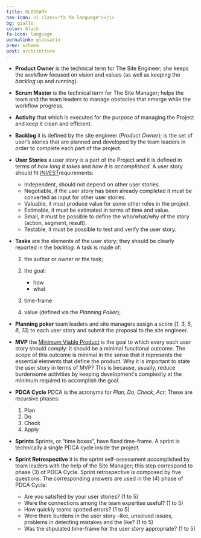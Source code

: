 ```yaml
---
title: GLOSSARY
nav-icon: <i class="fa fa-language"></i>
bg: giallo
color: black
fa-icon: language
permalink: glossario
prev: schema
post: architetture
---
```



- **Product Owner** <i class="fa fa-long-arrow-right"></i> is the technical term for The Site Engineer; she keeps the workflow focused on vision and values (as well as keeping the *backlog* up and running). 

- **Scrum Master** <i class="fa fa-long-arrow-right"></i> is the technical term for The Site Manager; helps the team and the team leaders to manage obstacles that emerge while the workflow progress.

- **Activity** <i class="fa fa-long-arrow-right"></i> that which is executed for the purpose of managing the Project and keep it clean and efficient.

- **Backlog** <i class="fa fa-long-arrow-right"></i> it is defined by the site engineer (*Product Owner*); is the set of user’s stories that are planned and developed by the team leaders in order to complete each part of the project.

- **User Stories** <i class="fa fa-long-arrow-right"></i>  a user story is a part of the Project and it is defined in terms of *how long it takes* and *how it is accomplished*. A user story should fit [*INVEST*](https://en.wikipedia.org/wiki/INVEST_(mnemonic))requirements: 

	* Independent, should not depend on other user stories.
	* Negotiable, if the user story has been already completed it must be converted as input for other user stories.
	* Valuable, it must produce value for some other roles in the project.
	* Estimable, it must be estimated in terms of time and value.
	* Small, it must be possible to define the who/what/why of the story (action, segment, result).
	* Testable, it must be possible to test and verify the user story.

- **Tasks** <i class="fa fa-long-arrow-right"></i> are the elements of the user story; they should be clearly reported in the *backlog*. A task is made of:

	1. the author or owner or the task;  
	2. the goal: 

		- how
		- what

	3. time-frame
	4. value (defined via the *Planning Poker*);

- **Planning poker** <i class="fa fa-long-arrow-right"></i> team leaders and site managers assign a score (*1*, *3*, *5*, *8*, *13*) to each user story and submit the proposal to the site engineer.

- **MVP** <i class="fa fa-long-arrow-right"></i> the [Minimum Viable Product](https://en.wikipedia.org/wiki/Minimum_Viable_Product) is the goal to which every each user story should comply: it should be a minimal functional outcome. The scope of this outcome is minimal in the sense that it represents the essential elements that define the product. Why it is important to state the user story in terms of MVP? This is because, usually, reduce burdensome activities by keeping development's complexity at the minimum required to accomplish the goal.

- **PDCA Cycle** <i class="fa fa-long-arrow-right"></i> PDCA is the acronyms for *Plan*, *Do*, *Check*, *Act*; These are recursive phases: 

	1. Plan
	2. Do
	3. Check
	4. Apply

- **Sprints** <i class="fa fa-long-arrow-right"></i> Sprints, or “time boxes”, have fixed time-frame. A sprint is technically a single PDCA cycle inside the project.

- **Sprint Retrospective** <i class="fa fa-long-arrow-right"></i> it is the sprint self-assessment accomplished by team leaders with the help of the Site Manager; this step correspond to phase (3) of PDCA Cycle. Sprint retrospective is composed by five questions. The corresponding answers are used in the (4) phase of PDCA Cycle:
  - Are you satisfied by your user stories? (1 to 5)
  - Were the connections among the team expertise useful? (1 to 5)
  - How quickly teams spotted errors? (1 to 5)
  - Were there burdens in the user story –like, unsolved issues, problems in detecting mistakes and the like? (1 to 5)
  - Was the stipulated time-frame for the user story appropriate? (1 to 5)
